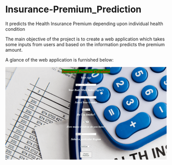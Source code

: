 # Insurance-Premium_Prediction
It predicts the Health Insurance Premium depending upon individual health condition

The main objective of the project is to create a web application which takes some inputs from users and based on the information predicts the premium amount.

A glance of the web application is furnished below:

![](https://github.com/puspak-colab/Insurance-Premium_Prediction/blob/59eac5c7b037f17aee7c8f3e4285f24601ca02c7/insurance_project.gif)
